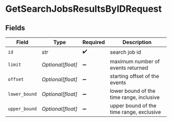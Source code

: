 # GetSearchJobsResultsByIDRequest


## Fields

| Field                                    | Type                                     | Required                                 | Description                              |
| ---------------------------------------- | ---------------------------------------- | ---------------------------------------- | ---------------------------------------- |
| `id`                                     | *str*                                    | :heavy_check_mark:                       | search job id                            |
| `limit`                                  | *Optional[float]*                        | :heavy_minus_sign:                       | maximum number of events returned        |
| `offset`                                 | *Optional[float]*                        | :heavy_minus_sign:                       | starting offset of the events            |
| `lower_bound`                            | *Optional[float]*                        | :heavy_minus_sign:                       | lower bound of the time range, inclusive |
| `upper_bound`                            | *Optional[float]*                        | :heavy_minus_sign:                       | upper bound of the time range, exclusive |